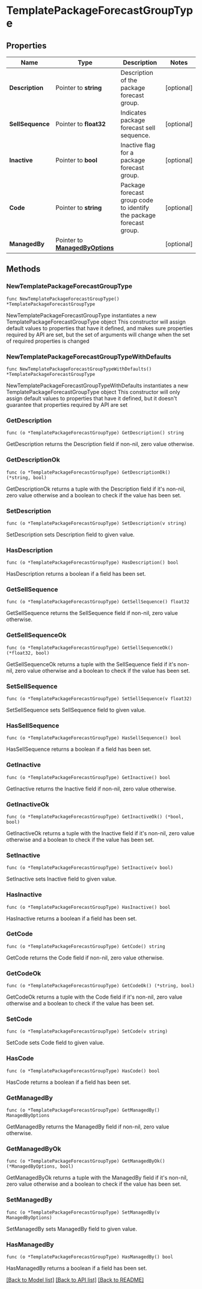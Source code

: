 # TemplatePackageForecastGroupType

## Properties

Name | Type | Description | Notes
------------ | ------------- | ------------- | -------------
**Description** | Pointer to **string** | Description of the package forecast group. | [optional] 
**SellSequence** | Pointer to **float32** | Indicates package forecast sell sequence. | [optional] 
**Inactive** | Pointer to **bool** | Inactive flag for a package forecast group. | [optional] 
**Code** | Pointer to **string** | Package forecast group code to identify the package forecast group. | [optional] 
**ManagedBy** | Pointer to [**ManagedByOptions**](ManagedByOptions.md) |  | [optional] 

## Methods

### NewTemplatePackageForecastGroupType

`func NewTemplatePackageForecastGroupType() *TemplatePackageForecastGroupType`

NewTemplatePackageForecastGroupType instantiates a new TemplatePackageForecastGroupType object
This constructor will assign default values to properties that have it defined,
and makes sure properties required by API are set, but the set of arguments
will change when the set of required properties is changed

### NewTemplatePackageForecastGroupTypeWithDefaults

`func NewTemplatePackageForecastGroupTypeWithDefaults() *TemplatePackageForecastGroupType`

NewTemplatePackageForecastGroupTypeWithDefaults instantiates a new TemplatePackageForecastGroupType object
This constructor will only assign default values to properties that have it defined,
but it doesn't guarantee that properties required by API are set

### GetDescription

`func (o *TemplatePackageForecastGroupType) GetDescription() string`

GetDescription returns the Description field if non-nil, zero value otherwise.

### GetDescriptionOk

`func (o *TemplatePackageForecastGroupType) GetDescriptionOk() (*string, bool)`

GetDescriptionOk returns a tuple with the Description field if it's non-nil, zero value otherwise
and a boolean to check if the value has been set.

### SetDescription

`func (o *TemplatePackageForecastGroupType) SetDescription(v string)`

SetDescription sets Description field to given value.

### HasDescription

`func (o *TemplatePackageForecastGroupType) HasDescription() bool`

HasDescription returns a boolean if a field has been set.

### GetSellSequence

`func (o *TemplatePackageForecastGroupType) GetSellSequence() float32`

GetSellSequence returns the SellSequence field if non-nil, zero value otherwise.

### GetSellSequenceOk

`func (o *TemplatePackageForecastGroupType) GetSellSequenceOk() (*float32, bool)`

GetSellSequenceOk returns a tuple with the SellSequence field if it's non-nil, zero value otherwise
and a boolean to check if the value has been set.

### SetSellSequence

`func (o *TemplatePackageForecastGroupType) SetSellSequence(v float32)`

SetSellSequence sets SellSequence field to given value.

### HasSellSequence

`func (o *TemplatePackageForecastGroupType) HasSellSequence() bool`

HasSellSequence returns a boolean if a field has been set.

### GetInactive

`func (o *TemplatePackageForecastGroupType) GetInactive() bool`

GetInactive returns the Inactive field if non-nil, zero value otherwise.

### GetInactiveOk

`func (o *TemplatePackageForecastGroupType) GetInactiveOk() (*bool, bool)`

GetInactiveOk returns a tuple with the Inactive field if it's non-nil, zero value otherwise
and a boolean to check if the value has been set.

### SetInactive

`func (o *TemplatePackageForecastGroupType) SetInactive(v bool)`

SetInactive sets Inactive field to given value.

### HasInactive

`func (o *TemplatePackageForecastGroupType) HasInactive() bool`

HasInactive returns a boolean if a field has been set.

### GetCode

`func (o *TemplatePackageForecastGroupType) GetCode() string`

GetCode returns the Code field if non-nil, zero value otherwise.

### GetCodeOk

`func (o *TemplatePackageForecastGroupType) GetCodeOk() (*string, bool)`

GetCodeOk returns a tuple with the Code field if it's non-nil, zero value otherwise
and a boolean to check if the value has been set.

### SetCode

`func (o *TemplatePackageForecastGroupType) SetCode(v string)`

SetCode sets Code field to given value.

### HasCode

`func (o *TemplatePackageForecastGroupType) HasCode() bool`

HasCode returns a boolean if a field has been set.

### GetManagedBy

`func (o *TemplatePackageForecastGroupType) GetManagedBy() ManagedByOptions`

GetManagedBy returns the ManagedBy field if non-nil, zero value otherwise.

### GetManagedByOk

`func (o *TemplatePackageForecastGroupType) GetManagedByOk() (*ManagedByOptions, bool)`

GetManagedByOk returns a tuple with the ManagedBy field if it's non-nil, zero value otherwise
and a boolean to check if the value has been set.

### SetManagedBy

`func (o *TemplatePackageForecastGroupType) SetManagedBy(v ManagedByOptions)`

SetManagedBy sets ManagedBy field to given value.

### HasManagedBy

`func (o *TemplatePackageForecastGroupType) HasManagedBy() bool`

HasManagedBy returns a boolean if a field has been set.


[[Back to Model list]](../README.md#documentation-for-models) [[Back to API list]](../README.md#documentation-for-api-endpoints) [[Back to README]](../README.md)


